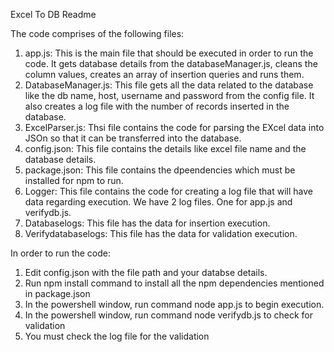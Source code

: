 Excel To DB Readme

The code comprises of the following files: 

1. app.js: This is the main file that should be executed in order to run the code. It gets database details from the 
databaseManager.js, cleans the column values, creates an array of insertion queries and runs them.
2. DatabaseManager.js: This file gets all the data related to the database like the db name, host, username and password
from the config file. It also creates a log file with the number of records inserted in the database. 
3. ExcelParser.js: Thsi file contains the code for parsing the EXcel data into JSOn so that it can be transferred into the
database. 
4. config.json: This file contains the details like excel file name and the database details.
5. package.json: This file contains the dpeendencies which must be installed for npm to run. 
6. Logger: This file contains the code for creating a log file that will have data regarding execution. We have 2 log files. One for app.js and verifydb.js.
7. Databaselogs: This file has the data for insertion execution.
8. Verifydatabaselogs: This file has the data for validation execution.

In order to run the code: 

1. Edit config.json with the file path and your databse details.
2. Run npm install command to install all the npm dependencies mentioned in package.json
3. In the powershell window, run command node app.js to begin execution.
4. In the powershell window, run command node verifydb.js to check for validation
5. You must check the log file for the validation
